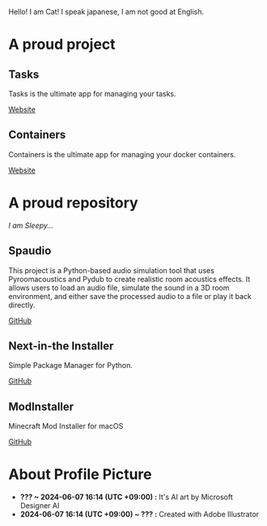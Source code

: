 Hello! I am Cat!
I speak japanese, I am not good at English.

# A proud project

## Tasks
Tasks is the ultimate app for managing your tasks.

[Website](https://kamu.jp/tasks/)

## Containers
Containers is the ultimate app for managing your docker containers.

[Website](https://kamu.jp/containers/)

# A proud repository
*I am Sleepy...*

## Spaudio
This project is a Python-based audio simulation tool that uses Pyroomacoustics and Pydub to create realistic room acoustics effects. It allows users to load an audio file, simulate the sound in a 3D room environment, and either save the processed audio to a file or play it back directly.

[GitHub](https://github.com/DiamondGotCat/Spaudio)

## Next-in-the Installer
Simple Package Manager for Python.

[GitHub](https://github.com/DiamondGotCat/NIT)

## ModInstaller
Minecraft Mod Installer for macOS

[GitHub](https://github.com/DiamondGotCat/ModInstaller)

# About Profile Picture

- **??? ~ 2024-06-07 16:14 (UTC +09:00) :** It's AI art by Microsoft Designer AI
- **2024-06-07 16:14 (UTC +09:00) ~ ??? :** Created with Adobe Illustrator
